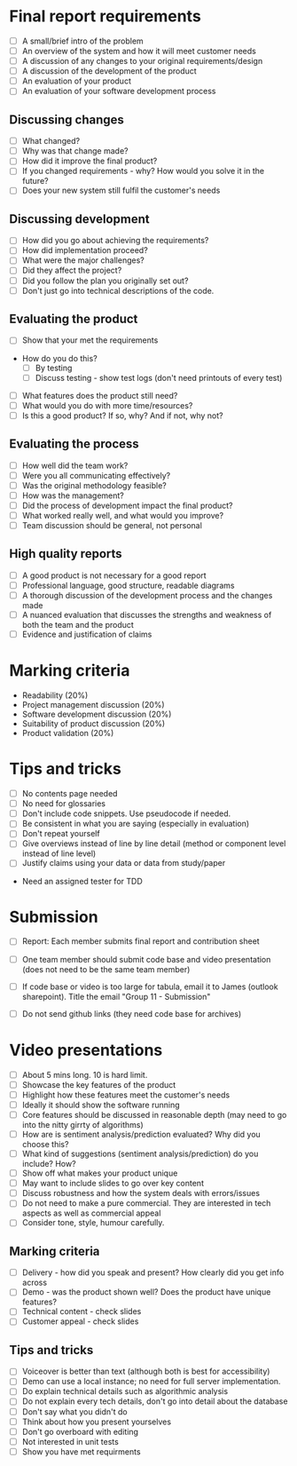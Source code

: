 # Final report requirements

- [ ] A small/brief intro of the problem
- [ ] An overview of the system and how it will meet customer needs
- [ ] A discussion of any changes to your original requirements/design
- [ ] A discussion of the development of the product
- [ ] An evaluation of your product
- [ ] An evaluation of your software development process

## Discussing changes
- [ ] What changed?
- [ ] Why was that change made?
- [ ] How did it improve the final product?
- [ ] If you changed requirements - why? How would you solve it in the future?
- [ ] Does your new system still fulfil the customer's needs

## Discussing development

- [ ] How did you go about achieving the requirements?
- [ ] How did implementation proceed?
- [ ] What were the major challenges?
- [ ] Did they affect the project?
- [ ] Did you follow the plan you originally set out?
- [ ] Don't just go into technical descriptions of the code.

## Evaluating the product

- [ ] Show that your met the requirements
- How do you do this?
    - [ ] By testing
    - [ ] Discuss testing - show test logs (don't need printouts of every test)
- [ ] What features does the product still need?
- [ ] What would you do with more time/resources?
- [ ] Is this a good product? If so, why? And if not, why not?

## Evaluating the process

- [ ] How well did the team work?
- [ ] Were you all communicating effectively?
- [ ] Was the original methodology feasible?
- [ ] How was the management?
- [ ] Did the process of development impact the final product?
- [ ] What worked really well, and what would you improve?
- [ ] Team discussion should be general, not personal

## High quality reports

- [ ] A good product is not necessary for a good report
- [ ] Professional language, good structure, readable diagrams
- [ ] A thorough discussion of the development process and the changes made
- [ ] A nuanced evaluation that discusses the strengths and weakness of both the team and the product
- [ ] Evidence and justification of claims

# Marking criteria

- Readability (20%)
- Project management discussion (20%)
- Software development discussion (20%)
- Suitability of product discussion (20%)
- Product validation (20%)

# Tips and tricks

- [ ] No contents page needed
- [ ] No need for glossaries
- [ ] Don't include code snippets. Use pseudocode if needed.
- [ ] Be consistent in what you are saying (especially in evaluation)
- [ ] Don't repeat yourself
- [ ] Give overviews instead of line by line detail (method or component level instead of line level)
- [ ] Justify claims using your data or data from study/paper
- Need an assigned tester for TDD

# Submission

- [ ] Report: Each member submits final report and contribution sheet
- [ ] One team member should submit code base and video presentation (does not need to be the same team member)
- [ ] If code base or video is too large for tabula, email it to James (outlook sharepoint). Title the email "Group 11 - Submission"
- [ ] Do not send github links (they need code base for archives)


# Video presentations

- [ ] About 5 mins long. 10 is hard limit.
- [ ] Showcase the key features of the product
- [ ] Highlight how these features meet the customer's needs
- [ ] Ideally it should show the software running
- [ ] Core features should be discussed in reasonable depth (may need to go into the nitty girrty of algorithms)
- [ ] How are is sentiment analysis/prediction evaluated? Why did you choose this?
- [ ] What kind of suggestions (sentiment analysis/prediction) do you include? How?
- [ ] Show off what makes your product unique
- [ ] May want to include slides to go over key content
- [ ] Discuss robustness and how the system deals with errors/issues
- [ ] Do not need to make a pure commercial. They are interested in tech aspects as well as commercial appeal
- [ ] Consider tone, style, humour carefully.

## Marking criteria

- [ ] Delivery - how did you speak and present? How clearly did you get info across
- [ ] Demo - was the product shown well? Does the product have unique features?
- [ ] Technical content - check slides
- [ ] Customer appeal - check slides

## Tips and tricks

- [ ] Voiceover is better than text (although both is best for accessibility)
- [ ] Demo can use a local instance; no need for full server implementation.
- [ ] Do explain technical details such as algorithmic analysis
- [ ] Do not explain every tech details, don't go into detail about the database
- [ ] Don't say what you didn't do
- [ ] Think about how you present yourselves
- [ ] Don't go overboard with editing
- [ ] Not interested in unit tests
- [ ] Show you have met requirments